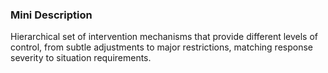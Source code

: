 ### Mini Description

Hierarchical set of intervention mechanisms that provide different levels of control, from subtle adjustments to major restrictions, matching response severity to situation requirements.
